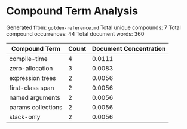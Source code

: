 # Compound Term Analysis

Generated from: `golden-reference.md`
Total unique compounds: 7
Total compound occurrences: 44
Total document words: 360

| Compound Term | Count | Document Concentration |
|---------------|-------|------------------------|
| compile-time | 4 | 0.0111 |
| zero-allocation | 3 | 0.0083 |
| expression trees | 2 | 0.0056 |
| first-class span | 2 | 0.0056 |
| named arguments | 2 | 0.0056 |
| params collections | 2 | 0.0056 |
| stack-only | 2 | 0.0056 |

